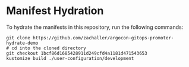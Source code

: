 # Manifest Hydration

To hydrate the manifests in this repository, run the following commands:

```shell
git clone https://github.com/zachaller/argocon-gitops-promoter-hydrate-demo
# cd into the cloned directory
git checkout 1bcf86d1685428911d249cfd4a1181d471543653
kustomize build ./user-configuration/development
```
